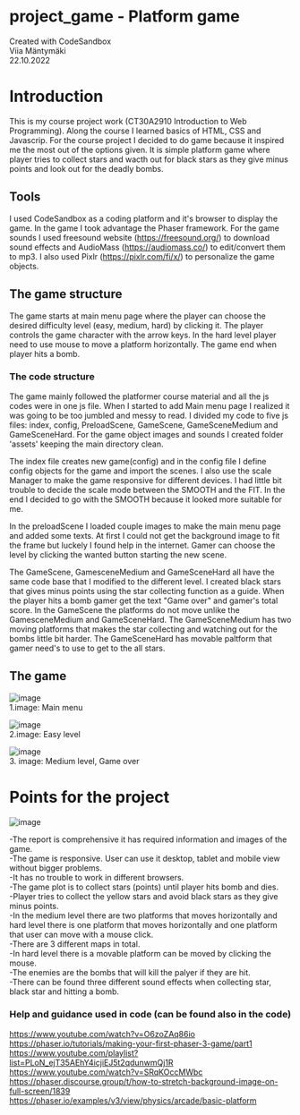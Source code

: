 # project_game - Platform game
Created with CodeSandbox  
Viia Mäntymäki  
22.10.2022  

# Introduction
This is my course project work (CT30A2910 Introduction to Web Programming). Along the course I learned basics of HTML, CSS and Javascrip. For the course project I decided to do game because it inspired me the most out of the options given. It is simple platform game where player tries to collect stars and wacth out for black stars as they give minus points and look out for the deadly bombs.

## Tools
I used CodeSandbox as a coding platform and it's browser to display the game. In the game I took advantage the Phaser framework. For the game sounds I used freesound website (https://freesound.org/) to download sound effects and AudioMass (https://audiomass.co/) to edit/convert them to mp3. I also used Pixlr (https://pixlr.com/fi/x/) to personalize the game objects.

## The game structure
The game starts at main menu page where the player can choose the desired difficulty level (easy, medium, hard) by clicking it. The player controls the game character with the arrow keys. In the hard level player need to use mouse to move a platform horizontally. The game end when player hits a bomb. 

### The code structure
The game mainly followed the platformer course material and all the js codes were in one js file. When I started to add Main menu page I realized it was going to be too jumbled and messy to read. I divided my code to five js files: index, config, PreloadScene, GameScene, GameSceneMedium and GameSceneHard. For the game object images and sounds I created folder 'assets' keeping the main directory clean.

The index file creates new game(config) and in the config file I define config objects for the game and import the scenes. I also use the scale Manager to make the game responsive for different devices. I had little bit trouble to decide the scale mode between the SMOOTH and the FIT. In the end I decided to go with the SMOOTH because it looked more suitable for me. 

In the preloadScene I loaded couple images to make the main menu page and added some texts. At first I could not get the background image to fit the frame but luckely I found help in the internet. Gamer can choose the level by clicking the wanted button starting the new scene. 

The GameScene, GamesceneMedium and GameSceneHard all have the same code base that I modified to the different level. I created black stars that gives minus points using the star collecting function as a guide. When the player hits a bomb gamer get the text "Game over" and gamer's total score. In the GameScene the platforms do not move unlike the GamesceneMedium and GameSceneHard. The GameSceneMedium has two moving platforms that makes the star collecting and watching out for the bombs little bit harder. The GameSceneHard has movable paltform that gamer need's to use to get to the all stars.



## The game

![image](https://user-images.githubusercontent.com/87257685/197357773-498cca7d-aa67-4180-992a-920bb7711315.png)  
1.image: Main menu


![image](https://user-images.githubusercontent.com/87257685/197357802-4eb8b6b3-e0a5-4531-aa8c-2166b7886c49.png)  
2.image: Easy level


![image](https://user-images.githubusercontent.com/87257685/197357879-1e0795f2-c626-4203-8a3e-1c2afa5a8be8.png)  
3. image: Medium level, Game over


# Points for the project
![image](https://user-images.githubusercontent.com/87257685/197349706-f2eb5d06-b5fc-4315-8a23-06ce60ac9c66.png)  

-The report is comprehensive it has required information and images of the game.  
-The game is responsive. User can use it desktop, tablet and mobile view without bigger problems.  
-It has no trouble to work in different browsers.  
-The game plot is to collect stars (points) until player hits bomb and dies.  
-Player tries to collect the yellow stars and avoid black stars as they give minus points.  
-In the medium level there are two platforms that moves horizontally and hard level there is one platform that moves horizontally and one platform that user can move with a mouse click.  
-There are 3 different maps in total.  
-In hard level there is a movable platform can be moved by clicking the mouse.  
-The enemies are the bombs that will kill the palyer if they are hit.  
-There can be found three different sound effects when collecting star, black star and hitting a bomb.  


### Help and guidance used in code (can be found also in the code)
https://www.youtube.com/watch?v=O6zoZAq86io  
https://phaser.io/tutorials/making-your-first-phaser-3-game/part1  
https://www.youtube.com/playlist?list=PLoN_ejT35AEhY4icjiEJ5t2qdunwmQj1R  
https://www.youtube.com/watch?v=SRqKOccMWbc  
https://phaser.discourse.group/t/how-to-stretch-background-image-on-full-screen/1839  
https://phaser.io/examples/v3/view/physics/arcade/basic-platform   

